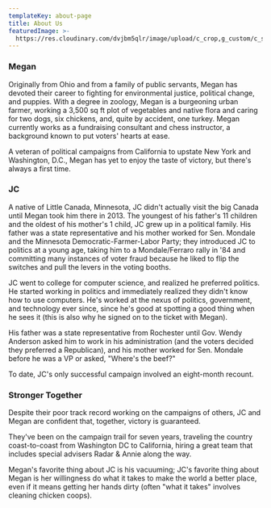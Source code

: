 ```yaml
---
templateKey: about-page
title: About Us
featuredImage: >-
  https://res.cloudinary.com/dvjbm5qlr/image/upload/c_crop,g_custom/c_scale,w_1200/v1579838540/DSC_0433.NEF_gl1dzx.jpg
---
```

### Megan

Originally from Ohio and from a family of public servants, Megan has devoted their career to fighting for environmental justice, political change, and puppies. With a degree in zoology, Megan is a burgeoning urban farmer, working a 3,500 sq ft plot of vegetables and native flora and caring for two dogs, six chickens, and, quite by accident, one turkey. Megan currently works as a fundraising consultant and chess instructor, a background known to put voters' hearts at ease.

A veteran of political campaigns from California to upstate New York and Washington, D.C., Megan has yet to enjoy the taste of victory, but there's always a first time.

### JC

A native of Little Canada, Minnesota, JC didn't actually visit the big Canada until Megan took him there in 2013. The youngest of his father's 11 children and the oldest of his mother's 1 child, JC grew up in a political family. His father was a state representative and his mother worked for Sen. Mondale and the Minnesota Democratic-Farmer-Labor Party; they introduced JC to politics at a young age, taking him to a Mondale/Ferraro rally in '84 and committing many instances of voter fraud because he liked to flip the switches and pull the levers in the voting booths.

JC went to college for computer science, and realized he preferred politics. He started working in politics and immediately realized they didn't know how to use computers. He's worked at the nexus of politics, government, and technology ever since, since he's good at spotting a good thing when he sees it (this is also why he signed on to the ticket with Megan). 

His father was a state representative from Rochester until Gov. Wendy Anderson asked him to work in his administration (and the voters decided they preferred a Republican), and his mother worked for Sen. Mondale before he was a VP or asked, "Where's the beef?" 

To date, JC's only successful campaign involved an eight-month recount.

### Stronger Together

Despite their poor track record working on the campaigns of others, JC and Megan are confident that, together, victory is guaranteed. 

They've been on the campaign trail for seven years, traveling the country coast-to-coast from Washington DC to California, hiring a great team that includes special advisers Radar & Annie along the way. 

Megan's favorite thing about JC is his vacuuming; JC's favorite thing about Megan is her willingness do what it takes to make the world a better place, even if it means getting her hands dirty (often "what it takes" involves cleaning chicken coops). 
